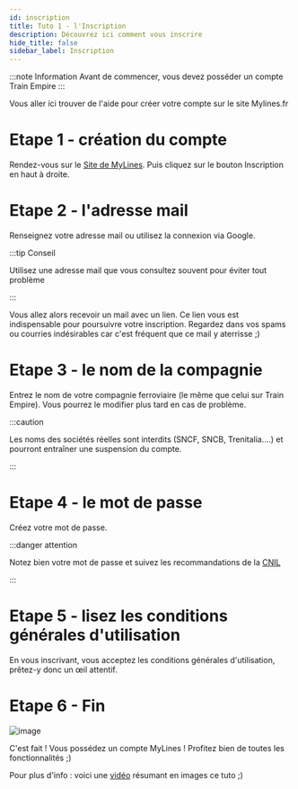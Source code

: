 ```yaml
---
id: inscription
title: Tuto 1 - l'Inscription
description: Découvrez ici comment vous inscrire
hide_title: false
sidebar_label: Inscription
---
```

:::note Information
Avant de commencer, vous devez posséder un compte Train Empire
:::

Vous aller ici trouver de l'aide pour créer votre compte sur le site Mylines.fr

# Etape 1 - création du compte

Rendez-vous sur le [Site de MyLines](https://mylines.fr/). Puis cliquez sur le bouton Inscription en haut à droite.

# Etape 2 - l'adresse mail

Renseignez votre adresse mail ou utilisez la connexion via Google.

:::tip Conseil

Utilisez une adresse mail que vous consultez souvent pour éviter tout problème

:::

Vous allez alors recevoir un mail avec un lien. Ce lien vous est indispensable pour poursuivre votre inscription.
Regardez dans vos spams ou courries indésirables car c'est fréquent que ce mail y aterrisse ;)

# Etape 3 - le nom de la compagnie

Entrez le nom de votre compagnie ferroviaire (le même que celui sur Train Empire). Vous pourrez le modifier plus tard en cas de problème.

:::caution

Les noms des sociétés réelles sont interdits (SNCF, SNCB, Trenitalia....) et pourront entraîner une suspension du compte.

:::
# Etape 4 - le mot de passe

Créez votre mot de passe.

:::danger attention

Notez bien votre mot de passe et suivez les recommandations de la [CNIL](https://www.cnil.fr/fr/mots-de-passe-des-recommandations-de-securite-minimales-pour-les-entreprises-et-les-particuliers)

:::

# Etape 5 - lisez les conditions générales d'utilisation

En vous inscrivant, vous acceptez les conditions générales d'utilisation, prêtez-y donc un œil attentif.

# Etape 6 - Fin
![image](https://www.photofunky.net/output/image/0/b/9/c/0b9c5f/photofunky.gif)


C'est fait ! Vous possédez un compte MyLines !
Profitez bien de toutes les fonctionnalités ;)

Pour plus d'info : voici une [vidéo](https://youtu.be/y9ekXNAbMXA) résumant en images ce tuto ;) 
